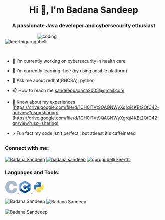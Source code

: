 <h1 align="center">Hi 👋, I'm Badana Sandeep</h1>
<h3 align="center">A passionate Java developer and cybersecurity ethusiast</h3>
<img align="right" alt="coding" width="400" src="https://cdn.dribbble.com/userupload/21233790/file/original-6b3f49af74d32439cb69e98039f73e75.png?resize=752x&vertical=center">

<p align="left"> <img src="https://komarev.com/ghpvc/?username=keerthigurugubelli&label=Profile%20views&color=0e75b6&style=flat" alt="keerthigurugubelli" /> </p>

<p align="left"> <a href="https://twitter.com/" target="blank"><img src="https://img.shields.io/twitter/follow/?logo=twitter&style=for-the-badge" alt="" /></a> </p>

- 🔭 I’m currently working on cybersecurity in health care

- 🌱 I’m currently learning rhce (by using ansible platform)

- 💬 Ask me about redhat(RHCSA), python

- 📫 How to reach me sandeepbadana2005@gmail.com

- 📄 Know about my experiences [https://drive.google.com/file/d/1CH0lTVt9QAGNWyXgrqi4KBt2OtC42-qn/view?usp=sharing](https://drive.google.com/file/d/1CH0lTVt9QAGNWyXgrqi4KBt2OtC42-qn/view?usp=sharing)

- ⚡ Fun fact my code isn't perfect , but atleast it's caffeinated

<h3 align="left">Connect with me:</h3>
<p align="left">
<a href="https://www.linkedin.com/in/badana-sandeep-479b42282" target="blank"><img align="center" src="https://raw.githubusercontent.com/rahuldkjain/github-profile-readme-generator/master/src/images/icons/Social/linked-in-alt.svg" alt="Badana Sandeep" height="30" width="40" /></a>
<a href="https://www.codechef.com/users/badana_sandeep" target="blank"><img align="center" src="https://cdn.jsdelivr.net/npm/simple-icons@3.1.0/icons/codechef.svg" alt="badana sandeep" height="30" width="40" /></a>
<a href="https://leetcode.com/u/sandeep0719/" target="blank"><img align="center" src="https://raw.githubusercontent.com/rahuldkjain/github-profile-readme-generator/master/src/images/icons/Social/hackerrank.svg" alt="gurugubelli keerthi" height="30" width="40" /></a>
</p>

<h3 align="left">Languages and Tools:</h3>
<p align="left"> <a href="https://www.cprogramming.com/" target="_blank" rel="noreferrer"> <img src="https://raw.githubusercontent.com/devicons/devicon/master/icons/c/c-original.svg" alt="c" width="40" height="40"/> </a> <a href="https://www.w3schools.com/cpp/" target="_blank" rel="noreferrer"> <img src="https://raw.githubusercontent.com/devicons/devicon/master/icons/cplusplus/cplusplus-original.svg" alt="cplusplus" width="40" height="40"/> </a> <a href="https://www.python.org" target="_blank" rel="noreferrer"> <img src="https://raw.githubusercontent.com/devicons/devicon/master/icons/python/python-original.svg" alt="python" width="40" height="40"/> </a> </p>

<p><img align="left" src="https://github-readme-stats.vercel.app/api/top-langs?username=keerthigurugubelli&show_icons=true&locale=en&layout=compact" alt="Badana Sandeep " /></p>

<p>&nbsp;<img align="center" src="https://github-readme-stats.vercel.app/api?username=keerthigurugubelli&show_icons=true&locale=en" alt="Badana Sandeep" /></p>

<p><img align="center" src="https://github-readme-streak-stats.herokuapp.com/?user=keerthigurugubelli&" alt="Badana Sandeeep" /></p>
